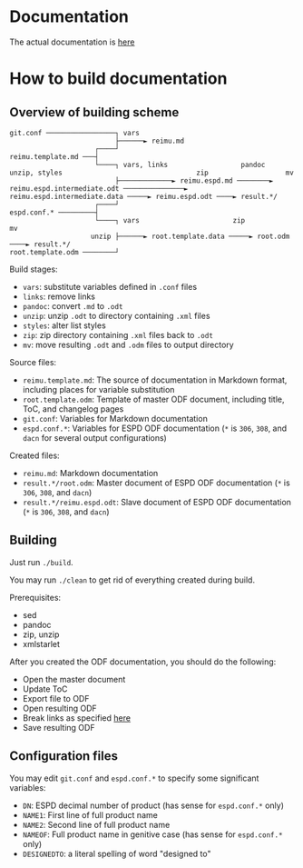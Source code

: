 # Documentation

The actual documentation is [here](reimu.md)

# How to build documentation

## Overview of building scheme

```
git.conf ─────────────────┐ vars
                          ├──────► reimu.md
                     ┌────┘
reimu.template.md ───┤
                     └────┐ vars, links                  pandoc                                unzip, styles                                 zip                   mv
                          ├─────────────► reimu.espd.md ────────► reimu.espd.intermediate.odt ───────────────► reimu.espd.intermediate.data ─────► reimu.espd.odt ────► result.*/
                     ┌────┘
espd.conf.* ─────────┤
                     └────┐ vars                       zip             mv
                    unzip ├──────► root.template.data ─────► root.odm ────► result.*/
root.template.odm ────────┘

```

Build stages:
* `vars`: substitute variables defined in `.conf` files
* `links`: remove links
* `pandoc`: convert `.md` to `.odt`
* `unzip`: unzip `.odt` to directory containing `.xml` files
* `styles`: alter list styles
* `zip`: zip directory containing `.xml` files back to `.odt`
* `mv`: move resulting `.odt` and `.odm` files to output directory

Source files:
* `reimu.template.md`: The source of documentation in Markdown format, including places for variable substitution
* `root.template.odm`: Template of master ODF document, including title, ToC, and changelog pages
* `git.conf`: Variables for Markdown documentation
* `espd.conf.*`: Variables for ESPD ODF documentation (`*` is `306`, `308`, and `dacn` for several output configurations)

Created files:
* `reimu.md`: Markdown documentation
* `result.*/root.odm`: Master document of ESPD ODF documentation (`*` is `306`, `308`, and `dacn`)
* `result.*/reimu.espd.odt`: Slave document of ESPD ODF documentation (`*` is `306`, `308`, and `dacn`)

## Building

Just run `./build`.

You may run `./clean` to get rid of everything created during build.

Prerequisites:
* sed
* pandoc
* zip, unzip
* xmlstarlet

After you created the ODF documentation, you should do the following:
* Open the master document
* Update ToC
* Export file to ODF
* Open resulting ODF
* Break links as specified [here](https://wiki.openoffice.org/wiki/Documentation/OOo3_User_Guides/Writer_Guide/Creating_one_file_from_a_master_document)
* Save resulting ODF

## Configuration files

You may edit `git.conf` and `espd.conf.*` to specify some significant variables:
* `DN`: ESPD decimal number of product (has sense for `espd.conf.*` only)
* `NAME1`: First line of full product name
* `NAME2`: Second line of full product name
* `NAMEOF`: Full product name in genitive case (has sense for `espd.conf.*` only)
* `DESIGNEDTO`: a literal spelling of word "designed to"
